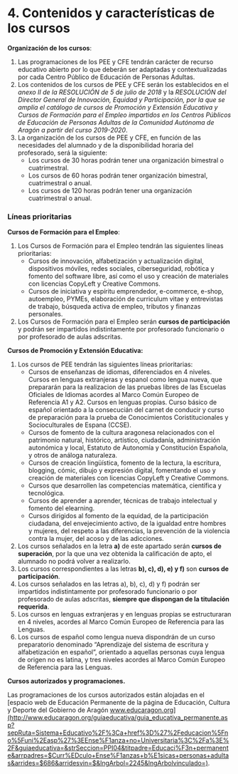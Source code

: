 # 4. Contenidos y características de los cursos

**Organización de los cursos**:

1. Las programaciones de los PEE y CFE tendrán carácter de recurso educativo abierto por lo que deberán ser adaptadas y contextualizadas por cada Centro Público de Educación de Personas Adultas.
2. Los contenidos de los cursos de PEE y CFE serán los establecidos en el _anexo II de la RESOLUCIÓN de 5 de julio de 2018_ y la _RESOLUCIÓN del Director General de Innovación, Equidad y Participación, por la que se amplía el catálogo de cursos de Promoción y Extensión Educativa y Cursos de Formación para el Empleo impartidos en los Centros Públicos de Educación de Personas Adultas de la Comunidad Autónoma de Aragón a partir del curso 2019-2020_.
3. La organización de los cursos de PEE y CFE, en función de las necesidades del alumnado y de la disponibilidad horaria del profesorado, será la siguiente:
   * Los cursos de 30 horas podrán tener una organización bimestral o cuatrimestral.
   * Los cursos de 60 horas podrán tener organización bimestraI, cuatrimestral o anual.
   * Los cursos de 120 horas podrán tener una organización cuatrimestral o anual.

### Líneas prioritarias

**Cursos de Formación para el Empleo**:

1. Los Cursos de Formación para el Empleo tendrán las siguientes líneas prioritarias:
   * Cursos de innovación, alfabetización y actualización digital, dispositivos móviles, redes sociales, ciberseguridad, robótica y fomento del software libre, así como el uso y creación de materiales con licencias CopyLeft y Creative Commons.
   * Cursos de iniciativa y espíritu emprendedor, e-commerce, e-shop, autoempleo, PYMEs, elaboración de curriculum vitae y entrevistas de trabajo, búsqueda activa de empleo, tributos y finanzas personales.
2. Los Cursos de Formación para el Empleo serán **cursos de participación** y podrán ser impartidos indistintamente por profesorado funcionario o por profesorado de aulas adscritas.

**Cursos de Promoción y Extensión Educativa:**

1. Los cursos de PEE tendrán las siguientes líneas prioritarias:
   * Cursos de enseñanzas de idiomas, diferenciados en 4 niveles. Cursos en lenguas extranjeras y espanol como Iengua nueva, que prepararán para la realizacion de las pruebas libres de las Escuelas Oficiales de Idiomas acordes al Marco Común Europeo de Referencia A1 y A2. Cursos en lenguas propias. Curso básico de español orientado a la consecucián del carnet de conducir y curso de preparación para la prueba de Conocimientos Coristitucionales y Socioculturales de Espana \(CCSE\).
   * Cursos de fomento de la cultura aragonesa relacionados con el patrimonio natural, histórico, artístico, ciudadanía, administración autonómica y local, Estatuto de Autonomía y Constitución Española, y otros de análoga naturaleza.
   * Cursos de creación Iingüística, fomento de la lectura, la escritura, blogging, cómic, dibujo y expresión digital, fomentando el uso y creación de materiales con licencias CopyLeft y Creative Commons.
   * Cursos que desarrollen las competencias matemática, científica y tecnológica.
   * Cursos de aprender a aprender, técnicas de trabajo intelectual y fomento del elearning.
   * Cursos dirigidos al fomento de la equidad, de la participación ciudadana, del envejecimiento activo, de la igualdad entre hombres y mujeres, del respeto a las diferencias, la prevención de la violencia contra la mujer, del acoso y de las adicciones.
2. Los cursos señalados en la letra **a\)** de este apartado serán **cursos de superación**, por la que una vez obtenida la calificación de apto, el alumnado no podrá volver a realizarlo.
3. Los cursos correspondientes a las letras **b\), c\), d\), e\) y f\)** son **cursos de participación**.
4. Los cursos señalados en las letras a\), b\), c\), d\) y f\) podrán ser impartidos indistintamente por profesorado funcionario o por profesorado de aulas adscritas, **siempre que dispongan de la titulación requerida**.
5. Los cursos en lenguas extranjeras y en lenguas propias se estructuraran en 4 niveles, acordes al Marco Común Europeo de Referencia para las Lenguas.
6. Los cursos de español como lengua nueva dispondrán de un curso preparatorio denominado “Aprendizaje del sistema de escritura y alfabetización en español”, orientado a aquellas personas cuya lengua de origen no es latina, y tres niveles acordes al Marco Común Europeo de Referencia para las Lenguas.

**Cursos autorizados y programaciones.**

Las programaciones de los cursos autorizados están alojadas en el [espacio web de Educación Permanente de la página de Educación, Cultura y Deporte del Gobierno de Aragón www.educaragon.org](http://www.educaragon.org/guiaeducativa/guia_educativa_permanente.asp?sepRuta=Sistema+Educativo%2F%3Ca+href%3D%27%2Feducacion%5Fno%5Funi%2Easp%27%3EEnse%F1anza+no+Universitaria%3C%2Fa%3E%2F&guiaeducativa=&strSeccion=PPI04&titpadre=Educaci%F3n+permanente&arrpadres=$Curr%EDculo+Ense%F1anzas+b%E1sicas+personas+adultas&arrides=$686&arridesvin=$&lngArbol=2245&lngArbolvinculado=).

